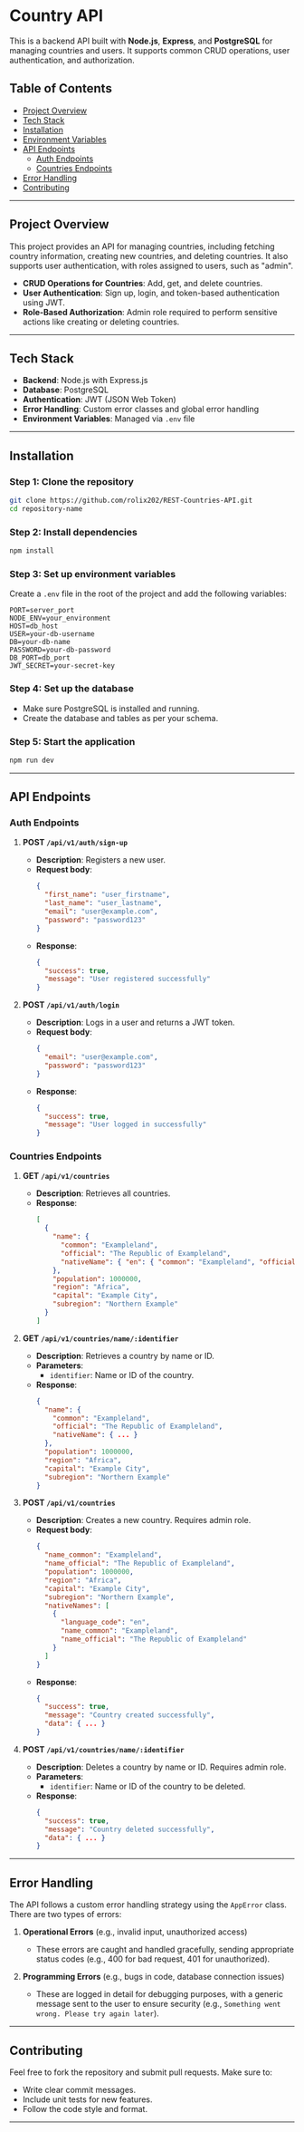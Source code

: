 
# Country API

This is a backend API built with **Node.js**, **Express**, and **PostgreSQL** for managing countries and users. It supports common CRUD operations, user authentication, and authorization.

## Table of Contents
- [Project Overview](#project-overview)
- [Tech Stack](#tech-stack)
- [Installation](#installation)
- [Environment Variables](#environment-variables)
- [API Endpoints](#api-endpoints)
  - [Auth Endpoints](#auth-endpoints)
  - [Countries Endpoints](#countries-endpoints)
- [Error Handling](#error-handling)
- [Contributing](#contributing)

---

## Project Overview

This project provides an API for managing countries, including fetching country information, creating new countries, and deleting countries. It also supports user authentication, with roles assigned to users, such as "admin". 

- **CRUD Operations for Countries**: Add, get, and delete countries.
- **User Authentication**: Sign up, login, and token-based authentication using JWT.
- **Role-Based Authorization**: Admin role required to perform sensitive actions like creating or deleting countries.

---

## Tech Stack

- **Backend**: Node.js with Express.js
- **Database**: PostgreSQL
- **Authentication**: JWT (JSON Web Token)
- **Error Handling**: Custom error classes and global error handling
- **Environment Variables**: Managed via `.env` file

---

## Installation

### Step 1: Clone the repository
```bash
git clone https://github.com/rolix202/REST-Countries-API.git
cd repository-name
```

### Step 2: Install dependencies
```bash
npm install
```

### Step 3: Set up environment variables
Create a `.env` file in the root of the project and add the following variables:
```
PORT=server_port
NODE_ENV=your_environment
HOST=db_host
USER=your-db-username
DB=your-db-name
PASSWORD=your-db-password
DB_PORT=db_port
JWT_SECRET=your-secret-key
```

### Step 4: Set up the database
- Make sure PostgreSQL is installed and running.
- Create the database and tables as per your schema.

### Step 5: Start the application
```bash
npm run dev
```

---

## API Endpoints

### **Auth Endpoints**

1. **POST `/api/v1/auth/sign-up`**
   - **Description**: Registers a new user.
   - **Request body**:
     ```json
     {
       "first_name": "user_firstname",
       "last_name": "user_lastname",
       "email": "user@example.com",
       "password": "password123"
     }
     ```
   - **Response**: 
     ```json
     {
       "success": true,
       "message": "User registered successfully"
     }
     ```
   
2. **POST `/api/v1/auth/login`**
   - **Description**: Logs in a user and returns a JWT token.
   - **Request body**:
     ```json
     {
       "email": "user@example.com",
       "password": "password123"
     }
     ```
   - **Response**:
     ```json
     {
       "success": true,
       "message": "User logged in successfully"
     }
     ```

### **Countries Endpoints**

1. **GET `/api/v1/countries`**
   - **Description**: Retrieves all countries.
   - **Response**:
     ```json
     [
       {
         "name": {
           "common": "Exampleland",
           "official": "The Republic of Exampleland",
           "nativeName": { "en": { "common": "Exampleland", "official": "The Republic of Exampleland" } }
         },
         "population": 1000000,
         "region": "Africa",
         "capital": "Example City",
         "subregion": "Northern Example"
       }
     ]
     ```

2. **GET `/api/v1/countries/name/:identifier`**
   - **Description**: Retrieves a country by name or ID.
   - **Parameters**:
     - `identifier`: Name or ID of the country.
   - **Response**:
     ```json
     {
       "name": {
         "common": "Exampleland",
         "official": "The Republic of Exampleland",
         "nativeName": { ... }
       },
       "population": 1000000,
       "region": "Africa",
       "capital": "Example City",
       "subregion": "Northern Example"
     }
     ```

3. **POST `/api/v1/countries`**
   - **Description**: Creates a new country. Requires admin role.
   - **Request body**:
     ```json
     {
       "name_common": "Exampleland",
       "name_official": "The Republic of Exampleland",
       "population": 1000000,
       "region": "Africa",
       "capital": "Example City",
       "subregion": "Northern Example",
       "nativeNames": [
         {
           "language_code": "en",
           "name_common": "Exampleland",
           "name_official": "The Republic of Exampleland"
         }
       ]
     }
     ```
   - **Response**:
     ```json
     {
       "success": true,
       "message": "Country created successfully",
       "data": { ... }
     }
     ```

4. **POST `/api/v1/countries/name/:identifier`**
   - **Description**: Deletes a country by name or ID. Requires admin role.
   - **Parameters**:
     - `identifier`: Name or ID of the country to be deleted.
   - **Response**:
     ```json
     {
       "success": true,
       "message": "Country deleted successfully",
       "data": { ... }
     }
     ```

---

## Error Handling

The API follows a custom error handling strategy using the `AppError` class. There are two types of errors:

1. **Operational Errors** (e.g., invalid input, unauthorized access)
   - These errors are caught and handled gracefully, sending appropriate status codes (e.g., 400 for bad request, 401 for unauthorized).

2. **Programming Errors** (e.g., bugs in code, database connection issues)
   - These are logged in detail for debugging purposes, with a generic message sent to the user to ensure security (e.g., `Something went wrong. Please try again later`).

---

## Contributing

Feel free to fork the repository and submit pull requests. Make sure to:

- Write clear commit messages.
- Include unit tests for new features.
- Follow the code style and format.

---



